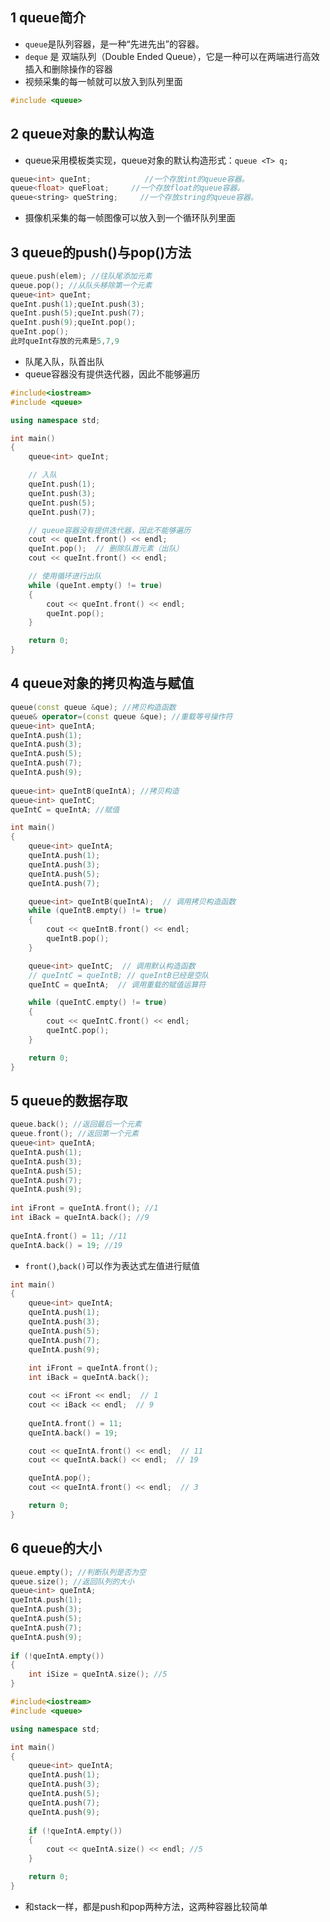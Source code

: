 ## 1 queue简介
- `queue`是队列容器，是一种“先进先出”的容器。
- `deque` 是 双端队列（Double Ended Queue），它是一种可以在两端进行高效插入和删除操作的容器
- 视频采集的每一帧就可以放入到队列里面
```C++
#include <queue>
```

## 2 queue对象的默认构造
- queue采用模板类实现，queue对象的默认构造形式：```queue <T> q;```
```C++
queue<int> queInt;            //一个存放int的queue容器。
queue<float> queFloat;     //一个存放float的queue容器。
queue<string> queString;     //一个存放string的queue容器。
```
- 摄像机采集的每一帧图像可以放入到一个循环队列里面

## 3 queue的push()与pop()方法
```C++
queue.push(elem); //往队尾添加元素
queue.pop(); //从队头移除第一个元素
queue<int> queInt;
queInt.push(1);queInt.push(3);
queInt.push(5);queInt.push(7);
queInt.push(9);queInt.pop();
queInt.pop();
此时queInt存放的元素是5,7,9
```

- 队尾入队，队首出队
- queue容器没有提供迭代器，因此不能够遍历
```C++
#include<iostream>
#include <queue>

using namespace std;

int main()
{
	queue<int> queInt;

	// 入队
	queInt.push(1);
	queInt.push(3);
	queInt.push(5);
	queInt.push(7);

	// queue容器没有提供迭代器，因此不能够遍历
	cout << queInt.front() << endl;
	queInt.pop();  // 删除队首元素（出队）
	cout << queInt.front() << endl;

	// 使用循环进行出队
	while (queInt.empty() != true)
	{
		cout << queInt.front() << endl;
		queInt.pop(); 
	}

	return 0;
}
```

## 4 queue对象的拷贝构造与赋值
```C++
queue(const queue &que); //拷贝构造函数
queue& operator=(const queue &que); //重载等号操作符
queue<int> queIntA;
queIntA.push(1);
queIntA.push(3);
queIntA.push(5);
queIntA.push(7);
queIntA.push(9);
 
queue<int> queIntB(queIntA); //拷贝构造
queue<int> queIntC;
queIntC = queIntA; //赋值
```
```C++
int main()
{
	queue<int> queIntA;
	queIntA.push(1);
	queIntA.push(3);
	queIntA.push(5);
	queIntA.push(7);

	queue<int> queIntB(queIntA);  // 调用拷贝构造函数
	while (queIntB.empty() != true)
	{
		cout << queIntB.front() << endl;
		queIntB.pop(); 
	}

	queue<int> queIntC;  // 调用默认构造函数
	// queIntC = queIntB; // queIntB已经是空队
	queIntC = queIntA;  // 调用重载的赋值运算符

	while (queIntC.empty() != true)
	{
		cout << queIntC.front() << endl;
		queIntC.pop(); 
	}

	return 0;
}
```

## 5 queue的数据存取
```C++
queue.back(); //返回最后一个元素
queue.front(); //返回第一个元素
queue<int> queIntA;
queIntA.push(1);
queIntA.push(3);
queIntA.push(5);
queIntA.push(7);
queIntA.push(9);
 
int iFront = queIntA.front(); //1
int iBack = queIntA.back(); //9
 
queIntA.front() = 11; //11
queIntA.back() = 19; //19
```

- ```front()```,```back()```可以作为表达式左值进行赋值
```C++
int main()
{
	queue<int> queIntA;
	queIntA.push(1);
	queIntA.push(3);
	queIntA.push(5);
	queIntA.push(7);
	queIntA.push(9);
 
	int iFront = queIntA.front(); 
	int iBack = queIntA.back(); 

	cout << iFront << endl;  // 1
	cout << iBack << endl;  // 9
 
	queIntA.front() = 11;
	queIntA.back() = 19;

	cout << queIntA.front() << endl;  // 11
	cout << queIntA.back() << endl;  // 19

	queIntA.pop();
	cout << queIntA.front() << endl;  // 3

	return 0;
}
```

## 6 queue的大小
```C++
queue.empty(); //判断队列是否为空
queue.size(); //返回队列的大小
queue<int> queIntA; 
queIntA.push(1);   
queIntA.push(3);  
queIntA.push(5);
queIntA.push(7);
queIntA.push(9);
 
if (!queIntA.empty())
{
    int iSize = queIntA.size(); //5
}
```
```C++
#include<iostream>
#include <queue>

using namespace std;

int main()
{
	queue<int> queIntA;
	queIntA.push(1);
	queIntA.push(3);
	queIntA.push(5);
	queIntA.push(7);
	queIntA.push(9);
 
	if (!queIntA.empty())
	{
		cout << queIntA.size() << endl; //5
	}

	return 0;
}
```
- 和stack一样，都是push和pop两种方法，这两种容器比较简单